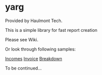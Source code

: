 yarg
====

Provided by Haulmont Tech.

This is a simple library for fast report creation

Please see Wiki. 

Or look through following samples: 

[Incomes](/core/test/sample/incomes/IncomesTest.java)
[Invoice](/core/test/sample/invoice/InvoiceTest.java)
[Breakdown](/core/test/sample/financedetails/BreakdownTest.java)

To be continued...
